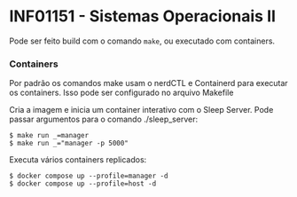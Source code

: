 # INF01151 - Sistemas Operacionais II

Pode ser feito build com o comando `make`, ou executado com containers.

### Containers

Por padrão os comandos make usam o nerdCTL e Containerd para executar os containers. Isso pode ser configurado no arquivo Makefile

Cria a imagem e inicia um container interativo com o Sleep Server. Pode passar argumentos para o comando ./sleep_server:

```
$ make run _=manager
$ make run _="manager -p 5000"
```

Executa vários containers replicados:

```
$ docker compose up --profile=manager -d
$ docker compose up --profile=host -d
```

